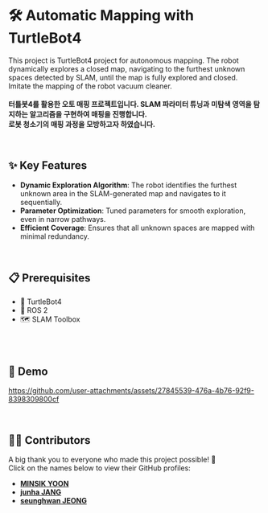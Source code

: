 # 🛠️ Automatic Mapping with TurtleBot4

This project is TurtleBot4 project for autonomous mapping. The robot dynamically explores a closed map, navigating to the furthest unknown spaces detected by SLAM, until the map is fully explored and closed. Imitate the mapping of the robot vacuum cleaner.
<br><br>
**터틀봇4를 활용한 오토 매핑 프로젝트입니다. SLAM 파라미터 튜닝과 미탐색 영역을 탐지하는 알고리즘을 구현하여 매핑을 진행합니다.**
<br>
**로봇 청소기의 매핑 과정을 모방하고자 하였습니다.**

<br>

## ✨ Key Features

- **Dynamic Exploration Algorithm**: 
  The robot identifies the furthest unknown area in the SLAM-generated map and navigates to it sequentially.
- **Parameter Optimization**: 
  Tuned parameters for smooth exploration, even in narrow pathways.
- **Efficient Coverage**: 
  Ensures that all unknown spaces are mapped with minimal redundancy.

<br>

## 📋 Prerequisites

- 🐢 TurtleBot4
- 🤖 ROS 2
- 🗺️ SLAM Toolbox
<br>

<br>

## 🎥 Demo

https://github.com/user-attachments/assets/27845539-476a-4b76-92f9-8398309800cf

<br>


## 👨‍💻 Contributors
A big thank you to everyone who made this project possible! 🎉  
Click on the names below to view their GitHub profiles:

- [**MINSIK YOON**](https://github.com/yms0606)  
- [**junha JANG**](https://github.com/zzangzzun)  
- [**seunghwan JEONG**](https://github.com/JSeungHwan)


